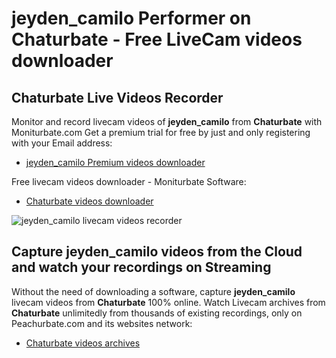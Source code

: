 # jeyden_camilo Performer on Chaturbate - Free LiveCam videos downloader

## Chaturbate Live Videos Recorder

Monitor and record livecam videos of **jeyden_camilo** from **Chaturbate** with Moniturbate.com
Get a premium trial for free by just and only registering with your Email address:
* [jeyden_camilo Premium videos downloader](https://moniturbate.com/request-demo-licence-key.html)

Free livecam videos downloader - Moniturbate Software:
* [Chaturbate videos downloader](https://moniturbate.com/moniturbate-download-software.html)

![jeyden_camilo livecam videos recorder](https://peachurnet.com/templates/moniturbate-software.png)


## Capture jeyden_camilo videos from the Cloud and watch your recordings on Streaming

Without the need of downloading a software, capture **jeyden_camilo** livecam videos from **Chaturbate** 100% online.
Watch Livecam archives from **Chaturbate** unlimitedly from thousands of existing recordings, only on Peachurbate.com and its websites network:
* [Chaturbate videos archives](https://peachurnet.com/)